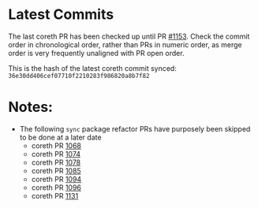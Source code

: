 # Latest Commits 

The last coreth PR has been checked up until PR [#1153](https://github.com/ava-labs/coreth/pull/1153). Check the commit order in chronological order, rather than PRs in numeric order, as merge order is very frequently unaligned with PR open order. 

This is the hash of the latest coreth commit synced: `36e30dd406cef07710f2210283f986820a8b7f82`

# Notes: 
- The following `sync` package refactor PRs have purposely been skipped to be done at a later date 
  - coreth PR [1068](https://github.com/ava-labs/coreth/pull/1074)
  - coreth PR [1074](https://github.com/ava-labs/coreth/pull/1074)
  - coreth PR [1078](https://github.com/ava-labs/coreth/pull/1078)
  - coreth PR [1085](https://github.com/ava-labs/coreth/pull/1085)
  - coreth PR [1094](https://github.com/ava-labs/coreth/pull/1093)
  - coreth PR [1096](https://github.com/ava-labs/coreth/pull/1096)
  - coreth PR [1131](https://github.com/ava-labs/coreth/pull/1131)